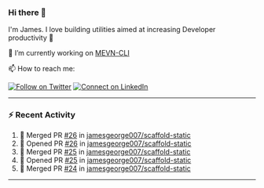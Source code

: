 ### Hi there 👋

I'm James. I love building utilities aimed at increasing Developer productivity :raised_hands: 

🔭 I’m currently working on [MEVN-CLI](https://github.com/madlabsinc/mevn-cli)

📫 How to reach me:

[![Follow on Twitter](https://img.shields.io/badge/--twitter?label=Twitter&logo=Twitter&style=social)](https://twitter.com/james_madhacks) [![Connect on LinkedIn](https://img.shields.io/badge/--linkedin?label=LinkedIn&logo=LinkedIn&style=social)](https://www.linkedin.com/in/jamesgeorge007)

---

### :zap: Recent Activity

<!--START_SECTION:activity-->
1. 🎉 Merged PR [#26](https://github.com/jamesgeorge007/scaffold-static/pull/26) in [jamesgeorge007/scaffold-static](https://github.com/jamesgeorge007/scaffold-static)
2. 💪 Opened PR [#26](https://github.com/jamesgeorge007/scaffold-static/pull/26) in [jamesgeorge007/scaffold-static](https://github.com/jamesgeorge007/scaffold-static)
3. 🎉 Merged PR [#25](https://github.com/jamesgeorge007/scaffold-static/pull/25) in [jamesgeorge007/scaffold-static](https://github.com/jamesgeorge007/scaffold-static)
4. 💪 Opened PR [#25](https://github.com/jamesgeorge007/scaffold-static/pull/25) in [jamesgeorge007/scaffold-static](https://github.com/jamesgeorge007/scaffold-static)
5. 🎉 Merged PR [#24](https://github.com/jamesgeorge007/scaffold-static/pull/24) in [jamesgeorge007/scaffold-static](https://github.com/jamesgeorge007/scaffold-static)
<!--END_SECTION:activity-->

---

<!--
**jamesgeorge007/jamesgeorge007** is a ✨ _special_ ✨ repository because its `README.md` (this file) appears on your GitHub profile.

Here are some ideas to get you started:

- 🌱 I’m currently learning ...
- 👯 I’m looking to collaborate on ...
- 🤔 I’m looking for help with ...
- 💬 Ask me about ...
- 😄 Pronouns: ...
- ⚡ Fun fact: ...
-->

